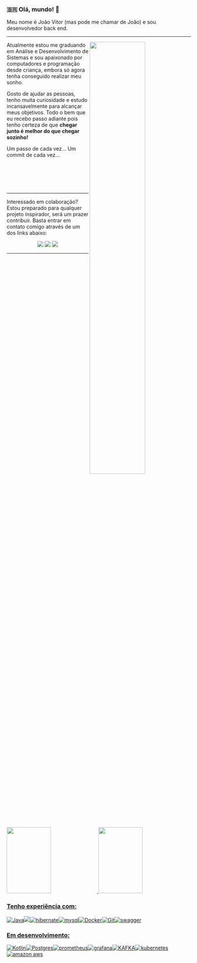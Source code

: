 ### :brazil: Olá, mundo! 👋
<div width="100%">
<p>Meu nome é João Vitor (mas pode me chamar de João) e sou desenvolvedor back end. </p>
</div>

---
<div width="100%">
<img align="right" width="55%" src="https://camo.githubusercontent.com/bb27b9c1df90df738e91a54665d3adb08f60583fad2f266ffbde14508e6dc918/68747470733a2f2f692e70696e696d672e636f6d2f6f726967696e616c732f65342f32362f37302f65343236373032656466383734623138316163656431653266613563366364652e676966"/>

<p>Atualmente estou me graduando em Análise e Desenvolvimento de Sistemas e sou apaixonado por computadores e programação desde criança, embora só agora tenha conseguido realizar meu sonho. </p>

<p>Gosto de ajudar as pessoas, tenho muita curiosidade e estudo incansavelmente para alcançar meus objetivos. Todo o bem que eu recebo passo adiante pois tenho certeza de que <b>chegar junto é melhor do que chegar sozinho! </b></p>

<p>Um passo de cada vez... Um commit de cada vez...<p>
<br><br><br><br>
</div>

---

<div width="100%">
<p>Interessado em colaboração? Estou preparado para qualquer projeto inspirador, será um prazer contribuir.
Basta entrar em contato comigo através de um dos links abaixo:<p>

<div align="center">
<img src="https://img.shields.io/badge/LinkedIn-blue?style=for-the-badge&logo=Linkedin&logoColor=white&link=https://www.linkedin.com/in/joaovitorfaria"/>
<img src="https://img.shields.io/badge/Twitter-1DA1F2?style=for-the-badge&logo=twitter&logoColor=white&link=https://www.linkedin.com/in/joaovitorfaria/"/>
<img src="https://img.shields.io/badge/Instagram-E4405F?style=for-the-badge&logo=instagram&logoColor=white&link=https://www.instagram.com/jv.developer/"/>
</div>
</div>

---

<br><br>
<div>
  <a href="https://github.com/FariaJvP">
  <img height="180em" width="49%" src="https://github-readme-stats.vercel.app/api?username=FariaJvP&theme=tokyonight&show_icons=true"/>
  <img height="180em" width="49%" src="https://github-readme-stats.vercel.app/api/top-langs/?username=FariaJvP&layout=compact&langs_count=7&theme=tokyonight"/>
</div>

### Tenho experiência com:
![Java](https://img.shields.io/badge/java-red?style=for-the-badge&logo=java&logoColor=white)![](https://res.cloudinary.com/practicaldev/image/fetch/s--SLFm8ahJ--/c_limit%2Cf_auto%2Cfl_progressive%2Cq_auto%2Cw_880/https://img.shields.io/badge/Spring-6DB33F%3Fstyle%3Dfor-the-badge%26logo%3Dspring%26logoColor%3Dwhite)![hibernate](https://img.shields.io/badge/hibernate-lightgray?logo=hibernate&logoColor=yellow&style=for-the-badge)![mysql](https://img.shields.io/badge/mysql-4479A1.svg?&style=for-the-badge&logo=mysql&logoColor=white)![Docker](https://img.shields.io/badge/docker-%230db7ed.svg?style=for-the-badge&logo=docker&logoColor=white)![Git](https://img.shields.io/badge/git-%23F05033.svg?style=for-the-badge&logo=git&logoColor=white)![swagger](https://img.shields.io/badge/swagger-%2385EA2D.svg?&style=for-the-badge&logo=swagger&logoColor=black)

### Em desenvolvimento:
![Kotlin](https://img.shields.io/badge/kotlin-blueviolet?style=for-the-badge&logo=kotlin&logoColor=white)![Postgres](https://img.shields.io/badge/postgres-%23316192.svg?style=for-the-badge&logo=postgresql&logoColor=white)![prometheus](https://img.shields.io/badge/prometheus%20-%23E6522C.svg?&style=for-the-badge&logo=prometheus&logoColor=white)![grafana](https://img.shields.io/badge/-GRAFANA-black?&style=for-the-badge&logo=grafana&logoColor=yellow)![KAFKA](https://img.shields.io/badge/KAFKA-red?logo=ApacheKafka&logoColor=white&style=for-the-badge)![kubernetes](https://img.shields.io/badge/kubernetes-326ce5.svg?logo=kubernetes&logoColor=white&style=for-the-badge)![amazon aws](https://img.shields.io/badge/Amazon_AWS-FF9900?style=for-the-badge&logo=amazon-aws&logoColor=white)


<!--
**victorfaria1/victorfaria1** is a ✨ _special_ ✨ repository because its `README.md` (this file) appears on your GitHub profile.

Here are some ideas to get you started:

- 🔭 I’m currently working on ...
- 🌱 I’m currently learning ...
- 👯 I’m looking to collaborate on ...
- 🤔 I’m looking for help with ...
- 💬 Ask me about ...
- 📫 How to reach me: ...
- 😄 Pronouns: ...
- ⚡ Fun fact: ...
-->

